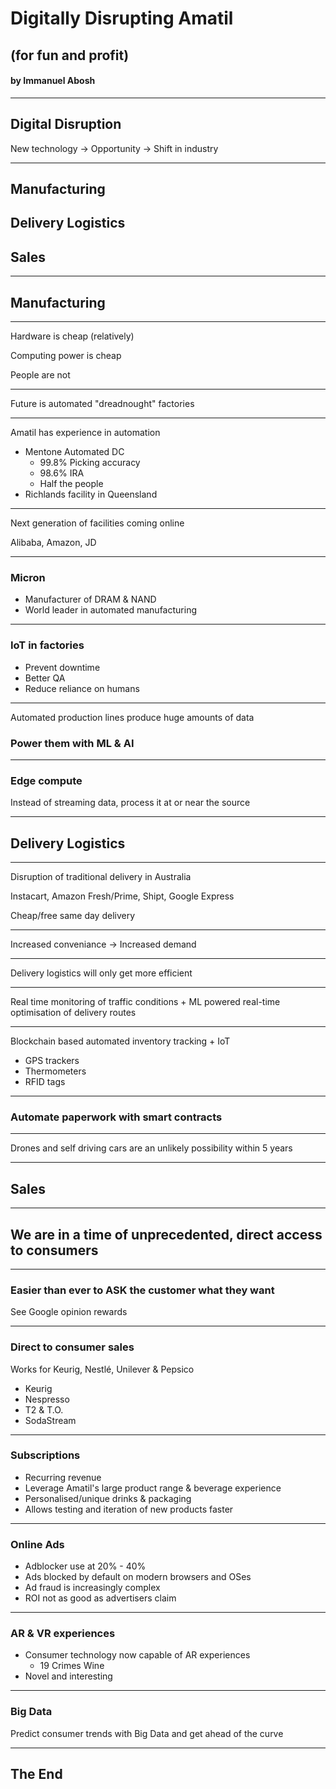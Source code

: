 <!-- http://www.intervaltimer.com/timers/8545455-presentation -->
<!-- https://www.online-stopwatch.com/loop-countdown/full-screen/ -->

# Digitally Disrupting Amatil

## (for fun and profit)

#### by Immanuel Abosh

---
<!-- -->
## Digital Disruption

New technology →  Opportunity →  Shift in industry

---

## Manufacturing

## Delivery Logistics

## Sales

---

## Manufacturing

---

Hardware is cheap (relatively)

Computing power is cheap

People are not

---

Future is automated "dreadnought" factories

---

Amatil has experience in automation

- Mentone Automated DC
  - 99.8% Picking accuracy
  - 98.6% IRA
  - Half the people
- Richlands facility in Queensland

---

Next generation of facilities coming online

Alibaba, Amazon, JD

---

### Micron

- Manufacturer of DRAM & NAND
- World leader in automated manufacturing

---

### IoT in factories

- Prevent downtime
- Better QA
- Reduce reliance on humans

---

Automated production lines produce huge amounts of data

### Power them with ML & AI

---

### Edge compute

Instead of streaming data, process it at or near the source

---

## Delivery Logistics

---

Disruption of traditional delivery in Australia

Instacart, Amazon Fresh/Prime, Shipt, Google Express

Cheap/free same day delivery

---

Increased conveniance → Increased demand

---

Delivery logistics will only get more efficient

---

Real time monitoring of traffic conditions + ML powered real-time optimisation of delivery routes

---

Blockchain based automated inventory tracking + IoT

- GPS trackers
- Thermometers
- RFID tags

---

### Automate paperwork with smart contracts

---

Drones and self driving cars are an unlikely possibility within 5 years

---

## Sales

---

## We are in a time of unprecedented, direct access to consumers

---

### Easier than ever to ASK the customer what they want

See Google opinion rewards

---

### Direct to consumer sales

Works for Keurig, Nestlé, Unilever & Pepsico

- Keurig
- Nespresso
- T2 & T.O.
- SodaStream

---

### Subscriptions

- Recurring revenue
- Leverage Amatil's large product range & beverage experience
- Personalised/unique drinks & packaging
- Allows testing and iteration of new products faster

---

### Online Ads

- Adblocker use at 20% - 40%
- Ads blocked by default on modern browsers and OSes
- Ad fraud is increasingly complex
- ROI not as good as advertisers claim

---

### AR & VR experiences

- Consumer technology now capable of AR experiences
  - 19 Crimes Wine
- Novel and interesting

---

### Big Data

Predict consumer trends with Big Data and get ahead of the curve

---

## The End
